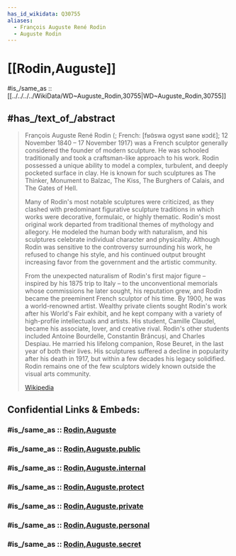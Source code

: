 ```yaml
---
has_id_wikidata: Q30755
aliases:
  - François Auguste René Rodin
  - Auguste Rodin
---
```


# [[Rodin,Auguste]] 

#is_/same_as :: [[../../../../WikiData/WD~Auguste_Rodin,30755|WD~Auguste_Rodin,30755]] 

## #has_/text_of_/abstract 

> François Auguste René Rodin (; French: [fʁɑ̃swa oɡyst ʁəne ʁɔdɛ̃]; 12 November 1840 – 17 November 1917) 
> was a French sculptor generally considered the founder of modern sculpture. 
> He was schooled traditionally and took a craftsman-like approach to his work. 
> Rodin possessed a unique ability to model a complex, turbulent, and deeply pocketed surface in clay. 
> He is known for such sculptures as The Thinker, Monument to Balzac, The Kiss, The Burghers of Calais, and The Gates of Hell.
>
> Many of Rodin's most notable sculptures were criticized, 
> as they clashed with predominant figurative sculpture traditions in which works were decorative, formulaic, or highly thematic. Rodin's most original work departed from traditional themes of mythology and allegory. He modeled the human body with naturalism, and his sculptures celebrate individual character and physicality. Although Rodin was sensitive to the controversy surrounding his work, he refused to change his style, and his continued output brought increasing favor from the government and the artistic community.
>
> From the unexpected naturalism of Rodin's first major figure – inspired by his 1875 trip to Italy – to the unconventional memorials whose commissions he later sought, his reputation grew, and Rodin became the preeminent French sculptor of his time. By 1900, he was a world-renowned artist. Wealthy private clients sought Rodin's work after his World's Fair exhibit, and he kept company with a variety of high-profile intellectuals and artists. His student, Camille Claudel, became his associate, lover, and creative rival. Rodin's other students included Antoine Bourdelle, Constantin Brâncuși, and Charles Despiau. He married his lifelong companion, Rose Beuret, in the last year of both their lives. His sculptures suffered a decline in popularity after his death in 1917, but within a few decades his legacy solidified. Rodin remains one of the few sculptors widely known outside the visual arts community.
>
> [Wikipedia](https://en.wikipedia.org/wiki/Auguste%20Rodin) 


## Confidential Links & Embeds: 

### #is_/same_as :: [Rodin,Auguste](/_Standards/Society/Communication/Art/Sculpture/Rodin,Auguste.md) 

### #is_/same_as :: [Rodin,Auguste.public](/_public/Society/Communication/Art/Sculpture/Rodin,Auguste.public.md) 

### #is_/same_as :: [Rodin,Auguste.internal](/_internal/Society/Communication/Art/Sculpture/Rodin,Auguste.internal.md) 

### #is_/same_as :: [Rodin,Auguste.protect](/_protect/Society/Communication/Art/Sculpture/Rodin,Auguste.protect.md) 

### #is_/same_as :: [Rodin,Auguste.private](/_private/Society/Communication/Art/Sculpture/Rodin,Auguste.private.md) 

### #is_/same_as :: [Rodin,Auguste.personal](/_personal/Society/Communication/Art/Sculpture/Rodin,Auguste.personal.md) 

### #is_/same_as :: [Rodin,Auguste.secret](/_secret/Society/Communication/Art/Sculpture/Rodin,Auguste.secret.md)

